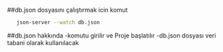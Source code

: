 ##db.json dosyasını çalıştırmak icin komut

```bash
   json-server --watch db.json
```

##db.json hakkında 
-komutu girilir ve Proje başlatılır 
-db.json dosyası veri tabani olarak kullanılacak 
